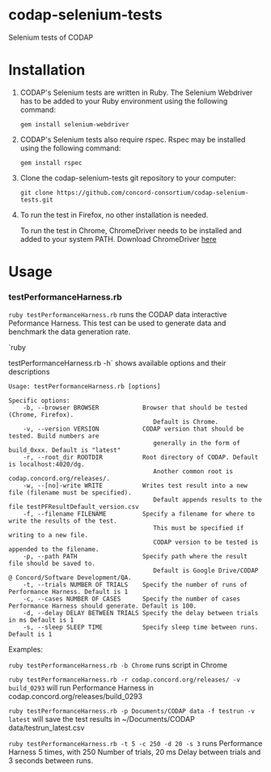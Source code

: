 codap-selenium-tests
==================

Selenium tests of CODAP



Installation
====

1. CODAP's Selenium tests are written in Ruby. The Selenium Webdriver has to be added to your Ruby environment using the following command:

    ```
    gem install selenium-webdriver
    ```

1. CODAP's Selenium tests also require rspec. Rspec may be installed using the following command:

    ```
    gem install rspec
    ```

2. Clone the codap-selenium-tests git repository to your computer:

    ```
    git clone https://github.com/concord-consortium/codap-selenium-tests.git
    ```
3. To run the test in Firefox, no other installation is needed.

   To run the test in Chrome, ChromeDriver needs to be installed and added to your system PATH.
   Download ChromeDriver [here](https://sites.google.com/a/chromium.org/chromedriver/downloads)



Usage
====

### testPerformanceHarness.rb
`ruby testPerformanceHarness.rb` runs the CODAP data interactive Peformance Harness. This test can be used to generate data and benchmark the data generation rate.

`ruby 






testPerformanceHarness.rb -h` shows available options and their descriptions

    
    Usage: testPerformanceHarness.rb [options]
    
    Specific options:
        -b, --browser BROWSER            Browser that should be tested (Chrome, Firefox). 
                                            Default is Chrome.
        -v, --version VERSION            CODAP version that should be tested. Build numbers are  
                                            generally in the form of build_0xxx. Default is "latest"
        -r, --root_dir ROOTDIR           Root directory of CODAP. Default is localhost:4020/dg. 
                                            Another common root is codap.concord.org/releases/.
        -w, --[no]-write WRITE           Writes test result into a new file (filename must be specified). 
                                            Default appends results to the file testPFResultDefault_version.csv
        -f, --filename FILENAME          Specify a filename for where to write the results of the test. 
                                            This must be specified if writing to a new file. 
                                            CODAP version to be tested is appended to the filename.
        -p, --path PATH                  Specify path where the result file should be saved to. 
                                            Default is Google Drive/CODAP @ Concord/Software Development/QA.
        -t, --trials NUMBER OF TRIALS    Specify the number of runs of Performance Harness. Default is 1
        -c, --cases NUMBER OF CASES      Specify the number of cases Performance Harness should generate. Default is 100.
        -d, --delay DELAY BETWEEN TRIALS Specify the delay between trials in ms Default is 1
        -s, --sleep SLEEP TIME           Specify sleep time between runs. Default is 1
    
  

Examples:

`ruby testPerformanceHarness.rb -b Chrome`    runs script in Chrome

`ruby testPerformanceHarness.rb -r codap.concord.org/releases/ -v build_0293` will run Performance Harness in codap.concord.org/releases/build_0293   

`ruby testPerformanceHarness.rb -p Documents/CODAP data -f testrun -v latest` will save the test results in ~/Documents/CODAP data/testrun_latest.csv

`ruby testPerformanceHarness.rb -t 5 -c 250 -d 20 -s 3` runs Performance Harness 5 times, with 250 Number of trials, 20 ms Delay between trials and 3 seconds between runs.
